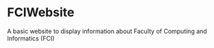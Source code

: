 # FCIWebsite
A basic website to display information about Faculty of Computing and Informatics (FCI)
